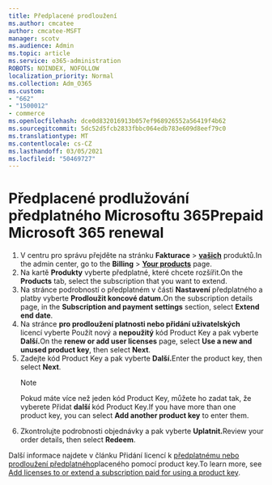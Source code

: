```yaml
---
title: Předplacené prodloužení
ms.author: cmcatee
author: cmcatee-MSFT
manager: scotv
ms.audience: Admin
ms.topic: article
ms.service: o365-administration
ROBOTS: NOINDEX, NOFOLLOW
localization_priority: Normal
ms.collection: Adm_O365
ms.custom:
- "662"
- "1500012"
- commerce
ms.openlocfilehash: dce0d832016913b057ef968926552a56419f4b62
ms.sourcegitcommit: 5dc52d5fcb2833fbbc064edb783e609d8eef79c0
ms.translationtype: MT
ms.contentlocale: cs-CZ
ms.lasthandoff: 03/05/2021
ms.locfileid: "50469727"
---
```

# <a name="prepaid-microsoft-365-renewal"></a><span data-ttu-id="6ccb7-102">Předplacené prodlužování předplatného Microsoftu 365</span><span class="sxs-lookup"><span data-stu-id="6ccb7-102">Prepaid Microsoft 365 renewal</span></span>

1. <span data-ttu-id="6ccb7-103">V centru pro správu přejděte na stránku **Fakturace** \> **[vašich](https://go.microsoft.com/fwlink/p/?linkid=842054)** produktů.</span><span class="sxs-lookup"><span data-stu-id="6ccb7-103">In the admin center, go to the **Billing** \> **[Your products](https://go.microsoft.com/fwlink/p/?linkid=842054)** page.</span></span>
2. <span data-ttu-id="6ccb7-104">Na kartě **Produkty** vyberte předplatné, které chcete rozšířit.</span><span class="sxs-lookup"><span data-stu-id="6ccb7-104">On the **Products** tab, select the subscription that you want to extend.</span></span>
3. <span data-ttu-id="6ccb7-105">Na stránce podrobností o předplatném v části **Nastavení** předplatného a platby vyberte **Prodloužit koncové datum.**</span><span class="sxs-lookup"><span data-stu-id="6ccb7-105">On the subscription details page, in the **Subscription and payment settings** section, select **Extend end date**.</span></span>
4. <span data-ttu-id="6ccb7-106">Na stránce **pro prodloužení platnosti nebo přidání uživatelských** licencí vyberte Použít nový a **nepoužitý** kód Product Key a pak vyberte **Další.**</span><span class="sxs-lookup"><span data-stu-id="6ccb7-106">On the **renew or add user licenses** page, select **Use a new and unused product key**, then select **Next**.</span></span>
5. <span data-ttu-id="6ccb7-107">Zadejte kód Product Key a pak vyberte **Další.**</span><span class="sxs-lookup"><span data-stu-id="6ccb7-107">Enter the product key, then select **Next**.</span></span>
    > [!NOTE]
    > <span data-ttu-id="6ccb7-108">Pokud máte více než jeden kód Product Key, můžete ho zadat tak, že vyberete Přidat **další** kód Product Key.</span><span class="sxs-lookup"><span data-stu-id="6ccb7-108">If you have more than one product key, you can select **Add another product key** to enter them.</span></span>
6. <span data-ttu-id="6ccb7-109">Zkontrolujte podrobnosti objednávky a pak vyberte **Uplatnit.**</span><span class="sxs-lookup"><span data-stu-id="6ccb7-109">Review your order details, then select **Redeem**.</span></span>

<span data-ttu-id="6ccb7-110">Další informace najdete v článku Přidání licencí k [předplatnému nebo prodloužení předplatného](https://docs.microsoft.com/microsoft-365/commerce/licenses/add-licenses-using-product-key)placeného pomocí product key.</span><span class="sxs-lookup"><span data-stu-id="6ccb7-110">To learn more, see [Add licenses to or extend a subscription paid for using a product key](https://docs.microsoft.com/microsoft-365/commerce/licenses/add-licenses-using-product-key).</span></span>